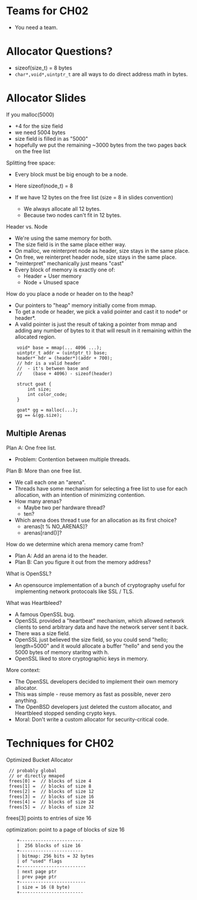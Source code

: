 
# Teams for CH02

 - You need a team.

# Allocator Questions?

 - sizeof(size_t) = 8 bytes
 - ```char*,void*,uintptr_t``` are all ways
   to do direct address math in bytes.

# Allocator Slides

If you malloc(5000)

 - +4 for the size field
 - we need 5004 bytes
 - size field is filled in as "5000"
 - hopefully we put the remaining ~3000 bytes
   from the two pages back on the free list

Splitting free space:

 - Every block must be big enough to be a node.
 - Here sizeof(node_t) = 8

 - If we have 12 bytes on the free list (size = 8
   in slides convention)
   - We always allocate all 12 bytes.
   - Because two nodes can't fit in 12 bytes.

Header vs. Node

 - We're using the same memory for both.
 - The size field is in the same place either way.
 - On malloc, we reinterpret node as header,
   size stays in the same place.
 - On free, we reinterpret header node,
   size stays in the same place.
 - "reinterpret" mechanically just means "cast"
 - Every block of memory is exactly one of:
   - Header + User memory
   - Node + Unused space

How do you place a node or header on to the heap?

 - Our pointers to "heap" memory initially come
   from mmap.
 - To get a node or header, we pick a valid pointer
   and cast it to node* or header*.
 - A valid pointer is just the result of taking
   a pointer from mmap and adding any number of
   bytes to it that will result in it remaining within
   the allocated region.

```
    void* base = mmap(... 4096 ...);
    uintptr_t addr = (uintptr_t) base;
    header* hdr = (header*)(addr + 700);
    // hdr is a valid header
    //  - it's between base and 
    //    (base + 4096) - sizeof(header)
```


```
    struct goat {
        int size;
        int color_code;
    }
    
    goat* gg = malloc(...);
    gg == &(gg.size);
```

## Multiple Arenas

Plan A: One free list.

 - Problem: Contention between multiple threads.
 
 
Plan B: More than one free list.

 - We call each one an "arena".
 - Threads have some mechanism for selecting a free
   list to use for each allocation, with an intention
   of minimizing contention.
 - How many arenas?
   - Maybe two per hardware thread?
   - ten?
 - Which arena does thread t use for an allocation
   as its first choice?
   - arenas[t % NO_ARENAS]?
   - arenas[rand()]?

How do we determine which arena memory came from?

 - Plan A: Add an arena id to the header.
 - Plan B: Can you figure it out from the
   memory address?

What is OpenSSL?

 - An opensource implementation of a bunch
   of cryptography useful for implementing network
   protocoals like SSL / TLS.

What was Heartbleed?

 - A famous OpenSSL bug.
 - OpenSSL provided a "heartbeat" mechanism, which
   allowed network clients to send arbitrary data
   and have the network server sent it back.
 - There was a size field.
 - OpenSSL just believed the size field, so you
   could send "hello; length=5000" and it would
   allocate a buffer "hello" and send you the
   5000 bytes of memory staritng with h.
 - OpenSSL liked to store cryptographic keys in
   memory.

More context:

 - The OpenSSL developers decided to implement
   their own memory allocator.
 - This was simple - reuse memory as fast as
   possible, never zero anything.
 - The OpenBSD developers just deleted the 
   custom allocator, and Heartbleed stopped
   sending crypto keys.
 - Moral: Don't write a custom allocator for
   security-critical code.

# Techniques for CH02

Optimized Bucket Allocator

```
 // probably global
 // or directly mmaped
 frees[0] =  // blocks of size 4
 frees[1] =  // blocks of size 8
 frees[2] =  // blocks of size 12 
 frees[3] =  // blocks of size 16
 frees[4] =  // blocks of size 24
 frees[5] =  // blocks of size 32
```

frees[3] points to entries of size 16

optimization: point to a page of blocks of
size 16

```
    +------------------------
    |  256 blocks of size 16
    +------------------------
    | bitmap: 256 bits = 32 bytes
    | of "used" flags
    +-------------------------
    | next page ptr
    | prev page ptr
    +-------------------------
    | size = 16 (8 byte)
    +------------------------
```









